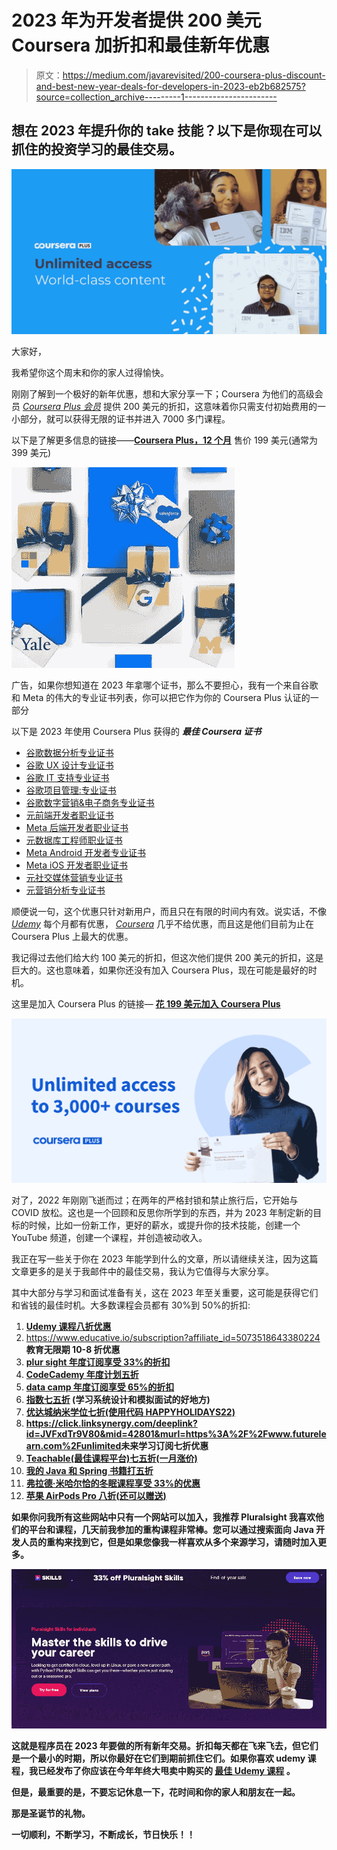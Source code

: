 # 2023 年为开发者提供 200 美元 Coursera 加折扣和最佳新年优惠

> 原文：<https://medium.com/javarevisited/200-coursera-plus-discount-and-best-new-year-deals-for-developers-in-2023-eb2b682575?source=collection_archive---------1----------------------->

## 想在 2023 年提升你的 take 技能？以下是你现在可以抓住的投资学习的最佳交易。

[![](img/bb8927ca3c5d9c2e2fa7ab93f528c25d.png)](https://imp.i384100.net/c/3294490/1164545/14726?u=https%3A%2F%2Fwww.coursera.org%2Fcourseraplus%2Fspecial%2Fholiday2023)

大家好，

我希望你这个周末和你的家人过得愉快。

刚刚了解到一个极好的新年优惠，想和大家分享一下；Coursera 为他们的高级会员 [*Coursera Plus 会员*](https://imp.i384100.net/c/3294490/1164545/14726?u=https%3A%2F%2Fwww.coursera.org%2Fcourseraplus%2Fspecial%2Fholiday2023) 提供 200 美元的折扣，这意味着你只需支付初始费用的一小部分，就可以获得无限的证书并进入 7000 多门课程。

以下是了解更多信息的链接——[**Coursera Plus，12 个月**](https://imp.i384100.net/c/3294490/1164545/14726?u=https%3A%2F%2Fwww.coursera.org%2Fcourseraplus%2Fspecial%2Fholiday2023) 售价 199 美元(通常为 399 美元)

[![](img/ab4d04894c2ca21054d4381fc637c30e.png)](https://imp.i384100.net/c/3294490/1164545/14726?u=https%3A%2F%2Fwww.coursera.org%2Fcourseraplus%2Fspecial%2Fholiday2023)

广告，如果你想知道在 2023 年拿哪个证书，那么不要担心，我有一个来自谷歌和 Meta 的伟大的专业证书列表，你可以把它作为你的 Coursera Plus 认证的一部分

以下是 2023 年使用 Coursera Plus 获得的 ***最佳 Coursera 证书***

*   [谷歌数据分析专业证书](https://coursera.pxf.io/c/3294490/1164545/14726?u=https%3A%2F%2Fwww.coursera.org%2Fprofessional-certificates%2Fgoogle-data-analytics)
*   [谷歌 UX 设计专业证书](https://coursera.pxf.io/c/3294490/1164545/14726?u=https%3A%2F%2Fwww.coursera.org%2Fprofessional-certificates%2Fgoogle-ux-design)
*   [谷歌 IT 支持专业证书](https://coursera.pxf.io/c/3294490/1164545/14726?u=https%3A%2F%2Fwww.coursera.org%2Fprofessional-certificates%2Fgoogle-it-support)
*   [谷歌项目管理:专业证书](https://coursera.pxf.io/c/3294490/1164545/14726?u=https%3A%2F%2Fwww.coursera.org%2Fprofessional-certificates%2Fgoogle-project-management)
*   [谷歌数字营销&电子商务专业证书](/javarevisited/7-best-google-professional-certificates-on-coursera-to-learn-data-analytics-python-and-it-support-42147311cfe2)
*   [元前端开发者职业证书](https://bit.ly/3RxQ13o)
*   [Meta 后端开发者职业证书](/javarevisited/is-the-meta-frontend-and-backend-developer-certificates-on-coursera-worth-it-review-125f1571e515)
*   [元数据库工程师职业证书](https://bit.ly/3RBromz)
*   [Meta Android 开发者专业证书](https://bit.ly/3Qxwjn4)
*   [Meta iOS 开发者职业证书](https://bit.ly/3Qxwjn4)
*   [元社交媒体营销专业证书](https://bit.ly/3NcLHUF)
*   [元营销分析专业证书](https://coursera.pxf.io/c/3294490/1164545/14726?u=https%3A%2F%2Fwww.coursera.org%2Fprofessional-certificates%2Ffacebook-marketing-analytics)

顺便说一句，这个优惠只针对新用户，而且只在有限的时间内有效。说实话，不像 [*Udemy*](/javarevisited/10-best-udemy-online-courses-for-java-developers-4c9ab70cd01f) 每个月都有优惠， [*Coursera*](/javarevisited/7-best-data-science-courses-with-certificates-on-coursera-from-jhu-usa-to-become-a-data-scientist-445a24882e8b) 几乎不给优惠，而且这是他们目前为止在 Coursera Plus 上最大的优惠。

我记得过去他们给大约 100 美元的折扣，但这次他们提供 200 美元的折扣，这是巨大的。这也意味着，如果你还没有加入 Coursera Plus，现在可能是最好的时机。

这里是加入 Coursera Plus 的链接— [**花 199 美元加入 Coursera Plus**](https://imp.i384100.net/c/3294490/1164545/14726?u=https%3A%2F%2Fwww.coursera.org%2Fcourseraplus%2Fspecial%2Fholiday2023)

[![](img/0de449cfc25fff2c8da0aec780af03da.png)](https://imp.i384100.net/c/3294490/1164545/14726?u=https%3A%2F%2Fwww.coursera.org%2Fcourseraplus%2Fspecial%2Fholiday2023)

对了，2022 年刚刚飞逝而过；在两年的严格封锁和禁止旅行后，它开始与 COVID 放松。这也是一个回顾和反思你所学到的东西，并为 2023 年制定新的目标的时候，比如一份新工作，更好的薪水，或提升你的技术技能，创建一个 YouTube 频道，创建一个课程，并创造被动收入。

我正在写一些关于你在 2023 年能学到什么的文章，所以请继续关注，因为这篇文章更多的是关于我邮件中的最佳交易，我认为它值得与大家分享。

其中大部分与学习和面试准备有关，这在 2023 年至关重要，这可能是获得它们和省钱的最佳时机。大多数课程会员都有 30%到 50%的折扣:

1.  [**Udemy 课程八折优惠**](https://click.linksynergy.com/fs-bin/click?id=JVFxdTr9V80&offerid=323058.9410&type=3&subid=0)
2.  <https://www.educative.io/subscription?affiliate_id=5073518643380224>**教育无限期 10-8 折优惠**
3.  **[**plur sight 年度订阅享受 33%的折扣**](https://pluralsight.pxf.io/c/1193463/424552/7490?u=https%3A%2F%2Fwww.pluralsight.com%2Flearn)**
4.  **[**CodeCademy 年度计划五折**](https://bit.ly/codecademyhome)**
5.  **[**data camp 年度订阅享受 65%的折扣**](https://datacamp.pxf.io/c/1193463/1012793/13294?u=https%3A%2F%2Fwww.datacamp.com%2Fpricing)**
6.  **[**指数七五折**](https://bit.ly/3cNF0vw) (学习系统设计和模拟面试的好地方)**
7.  **[**优达城纳米学位七折(使用代码 HAPPYHOLIDAYS22)**](https://imp.i115008.net/c/3294490/786224/11298?u=https%3A%2F%2Fwww.udacity.com%2Fcourse%2Fjava-programming-nanodegree--nd079)**
8.  **<https://click.linksynergy.com/deeplink?id=JVFxdTr9V80&mid=42801&murl=https%3A%2F%2Fwww.futurelearn.com%2Funlimited>**未来学习订阅七折优惠****
9.  ****[**Teachable(最佳课程平台)七五折(一月涨价)**](https://teachable.sjv.io/rnLVgy)****
10.  ****[**我的 Java 和 Spring 书籍打五折**](https://bit.ly/3Bu2VtF)****
11.  ****[**弗拉德·米哈尔恰的冬眠课程享受 33%的优惠**](https://vladmihalcea.teachable.com/p/high-performance-java-persistence-mach-3-online/?coupon_code=XMAS22&affcode=172599_kuoszt8s)****
12.  ****[**苹果 AirPods Pro 八折(还可以赠送)**](https://www.amazon.com/dp/B0BDHWDR12?tag=javamysqlanta-20)****

****如果你问我所有这些网站中只有一个网站可以加入，我推荐 Pluralsight 我喜欢他们的平台和课程，几天前我参加的重构课程非常棒。您可以通过搜索面向 Java 开发人员的重构来找到它，但是如果您像我一样喜欢从多个来源学习，请随时加入更多。****

****![](img/1a235a11640b56a3e53eed72fea13238.png)****

****这就是程序员在 2023 年要做的所有**新年交易。折扣每天都在飞来飞去，但它们是一个最小的时期，所以你最好在它们到期前抓住它们。如果你喜欢 udemy 课程，我已经发布了你应该在今年年终大甩卖中购买的 [**最佳 Udemy 课程**](/javarevisited/15-best-udemy-courses-programmers-can-buy-on-black-friday-and-cyber-monday-2020-a803874f41d9) 。******

**但是，最重要的是，不要忘记休息一下，花时间和你的家人和朋友在一起。**

**那是圣诞节的礼物。**

**一切顺利，不断学习，不断成长，节日快乐！！**